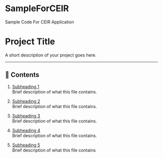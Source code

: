 # SampleForCEIR
Sample Code For CEIR Application
# Project Title

A short description of your project goes here.

---

## 📁 Contents

1. [Subheading 1](./ConstitutionSearchApp.R)  
   Brief description of what this file contains.

2. [Subheading 2](./file2.md)  
   Brief description of what this file contains.

3. [Subheading 3](./file3.md)  
   Brief description of what this file contains.

4. [Subheading 4](./file4.md)  
   Brief description of what this file contains.

5. [Subheading 5](./file5.md)  
   Brief description of what this file contains
